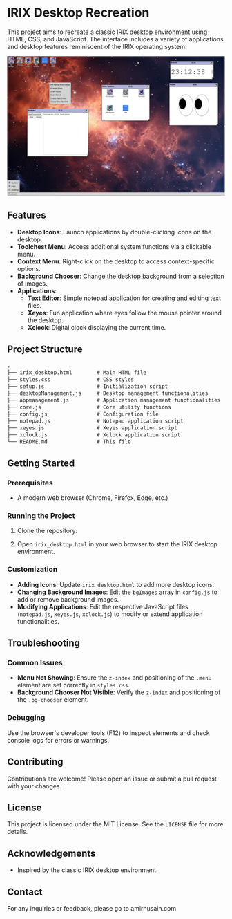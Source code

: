 # IRIX Desktop Recreation

This project aims to recreate a classic IRIX desktop environment using HTML, CSS, and JavaScript. The interface includes a variety of applications and desktop features reminiscent of the IRIX operating system.

![Screen Snapshot](./images/irixd.jpg)


## Features

- **Desktop Icons**: Launch applications by double-clicking icons on the desktop.
- **Toolchest Menu**: Access additional system functions via a clickable menu.
- **Context Menu**: Right-click on the desktop to access context-specific options.
- **Background Chooser**: Change the desktop background from a selection of images.
- **Applications**:
  - **Text Editor**: Simple notepad application for creating and editing text files.
  - **Xeyes**: Fun application where eyes follow the mouse pointer around the desktop.
  - **Xclock**: Digital clock displaying the current time.

## Project Structure

```
.
├── irix_desktop.html        # Main HTML file
├── styles.css               # CSS styles
├── setup.js                 # Initialization script
├── desktopManagement.js     # Desktop management functionalities
├── appmanagement.js         # Application management functionalities
├── core.js                  # Core utility functions
├── config.js                # Configuration file
├── notepad.js               # Notepad application script
├── xeyes.js                 # Xeyes application script
├── xclock.js                # Xclock application script
└── README.md                # This file
```

## Getting Started

### Prerequisites

- A modern web browser (Chrome, Firefox, Edge, etc.)

### Running the Project

1. Clone the repository:

2. Open `irix_desktop.html` in your web browser to start the IRIX desktop environment.

### Customization

- **Adding Icons**: Update `irix_desktop.html` to add more desktop icons.
- **Changing Background Images**: Edit the `bgImages` array in `config.js` to add or remove background images.
- **Modifying Applications**: Edit the respective JavaScript files (`notepad.js`, `xeyes.js`, `xclock.js`) to modify or extend application functionalities.

## Troubleshooting

### Common Issues

- **Menu Not Showing**: Ensure the `z-index` and positioning of the `.menu` element are set correctly in `styles.css`.
- **Background Chooser Not Visible**: Verify the `z-index` and positioning of the `.bg-chooser` element.

### Debugging

Use the browser's developer tools (F12) to inspect elements and check console logs for errors or warnings.

## Contributing

Contributions are welcome! Please open an issue or submit a pull request with your changes.

## License

This project is licensed under the MIT License. See the `LICENSE` file for more details.

## Acknowledgements

- Inspired by the classic IRIX desktop environment.

## Contact

For any inquiries or feedback, please go to amirhusain.com
